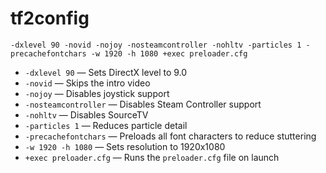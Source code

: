 # tf2config
`-dxlevel 90 -novid -nojoy -nosteamcontroller -nohltv -particles 1 -precachefontchars -w 1920 -h 1080 +exec preloader.cfg`

- `-dxlevel 90` — Sets DirectX level to 9.0
- `-novid` — Skips the intro video
- `-nojoy` — Disables joystick support
- `-nosteamcontroller` — Disables Steam Controller support
- `-nohltv` — Disables SourceTV
- `-particles 1` — Reduces particle detail
- `-precachefontchars` — Preloads all font characters to reduce stuttering
- `-w 1920 -h 1080` — Sets resolution to 1920x1080
- `+exec preloader.cfg` — Runs the `preloader.cfg` file on launch
